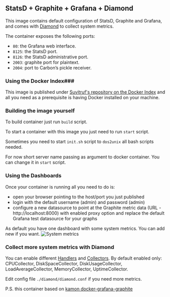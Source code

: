 StatsD + Graphite + Grafana + Diamond
---------------------------------------------

This image contains default configuration of StatsD, Graphite and Grafana, and comes with [Diamond](https://github.com/BrightcoveOS/Diamond) to collect system metrics.

The container exposes the following ports:

- `80`: the Grafana web interface.
- `8125`: the StatsD port.
- `8126`: the StatsD administrative port.
- `2003`: graphite port for plaintext.
- `2004`: port to Carbon’s pickle receiver.


### Using the Docker Index###
This image is published under [Suvitruf's repository on the Docker Index](https://hub.docker.com/r/suvitruf/grafana_graphite/) and all you need as a prerequisite is having Docker installed on your machine.

### Building the image yourself ###
To build container just run `build` script.

To start a container with this image you just need to run `start` script.

Sometimes you need to start `init.sh` script to `dos2unix` all bash scripts needed.

For now short server name passing as argument to docker container. You can change it in `start` script.


### Using the Dashboards ###

Once your container is running all you need to do is:
- open your browser pointing to the host/port you just published
- login with the default username (admin) and password (admin)
- configure a new datasource to point at the Graphite metric data (URL - http://localhost:8000) with enabled proxy option and replace the default Grafana test datasource for your graphs

As default you have one dashboard with some system metrics. You can add new if you want.
![System metrics](https://cloud.githubusercontent.com/assets/1946939/10747065/3301174e-7c62-11e5-9c76-02c6d1ac8134.png)

### Collect more system metrics with Diamond ###

You can enable different [Handlers](https://github.com/python-diamond/Diamond/wiki/Handlers) and [Collectors](https://github.com/python-diamond/Diamond/wiki/Collectors). By default enabled only: CPUCollector, DiskSpaceCollector, DiskUsageCollector, LoadAverageCollector, MemoryCollector, UptimeCollector. 

Edit config file `./diamond/diamond.conf` if you need more metrics.

P.S. this container based on [kamon docker-grafana-graphite](https://github.com/kamon-io/docker-grafana-graphite)
